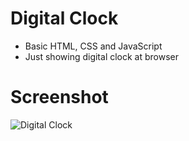 # Digital Clock
- Basic HTML, CSS and JavaScript
- Just showing digital clock at browser

# Screenshot
![Digital Clock](https://user-images.githubusercontent.com/23289982/171179082-af0591c3-950a-48e0-b039-e6065cd15954.png)
